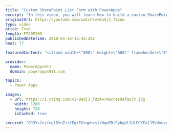 ```yaml
---
title: "Custom SharePoint List Form with PowerApps"
excerpt: "In this video, you will learn how to build a custom SharePoint List Form with PowerApps. You will start with the basics and learn how to get started and some of the potholes that are along the way. The SharePointIntegration connector is covered, modifying the form, adding an button, and how to delete"
originalUrl: https://youtube.com/watch?v=Badj3_T8zAw
type: video
price: Free
length: PT20M10S
publishedDateTime: 2018-05-15T16:42:29Z
heat: 77

featuredContent: "<iframe width=\"800\" height=\"500\" frameborder=\"0\" src=\"https://www.youtube.com/embed/Badj3_T8zAw\" allow=\"accelerometer; autoplay; encrypted-media; gyroscope; picture-in-picture\" allowfullscreen></iframe>"

provider:
  name: PowerApps911
  domain: powerapps911.com

topics:
  - Power Apps

images:
  - url: https://i.ytimg.com/vi/Badj3_T8zAw/maxresdefault.jpg
    width: 1280
    height: 720
    isCached: true

secured: "OJ3Ys2uifeg1DYuZzrfEgtFUtqphxs1zNgwEBtEybgUlJULFCKEalJ5Vdxevgq4V72nQYZUsm7OzswQzRCyvzi1WIPoZSs+nfp99KKfT0aDFkAVfRts8NLonE9gtnkL21Kwqa684a42H7qSjlrf0aobaPsrTNZFA32JoJSfTSl9x7NKp2BWQes2t/hcyfARl9hosTRvnrGYidn3H/SfBx115Qq6izRhx/I443Fdt4qtxl3thGIKCWDQXWhWPts5k85V9Se61xj9WPaI6Q2hQO61n2bNo/KAIF4DEDCwTpD9R1otqPo3miKww5eosC0OuuAEkViN7W4hO6SxH2sFpQ6wesZ9j1LaKMIwoG2uBOLRbFExHYXIYPZH+TvPalAjlTHc/j6lbKtDhvGbU/aV7z6RNF9LOvJWehB5+3DC8bO037MmXlC5onl/Tp3vxVDQV;9z//KYxSKGBGKqL4Fmlzdw=="
---
```


